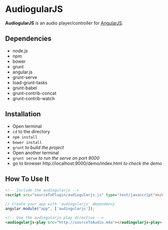 # AudiogularJS

**AudiogularJS** is an audio player/controller for [AngularJS](http://angular.io).

## Dependencies

- node.js
- npm
- bower
- grunt
- angular.js
- grunt-serve
- load-grunt-tasks
- grunt-babel
- grunt-contrib-concat
- grunt-contrib-watch
 
## Installation

- Open terminal
- `cd` to the directory
- `npm install`
- `bower install`
- `grunt` *to build the project*
- Open another terminal
- `grunt serve` *to run the serve on port 9000*
- go to browser http://localhost:9000/demo/index.html *to check the demo*

## How To Use It

```html
<!-- Include the audiogularjs -->
<script src="sourceToPlugin/audiogularjs.js" type="text/javascript"></script>
```

```javascript
// Create your app with 'audiogularjs' dependency
angular.module("app", ['audiogularjs']);
```

```html
<!-- Use the audiogularjs-play directive -->
<audiogularjs-play src="http://sourceToAudio.m4a"></audiogularjs-play>
```
